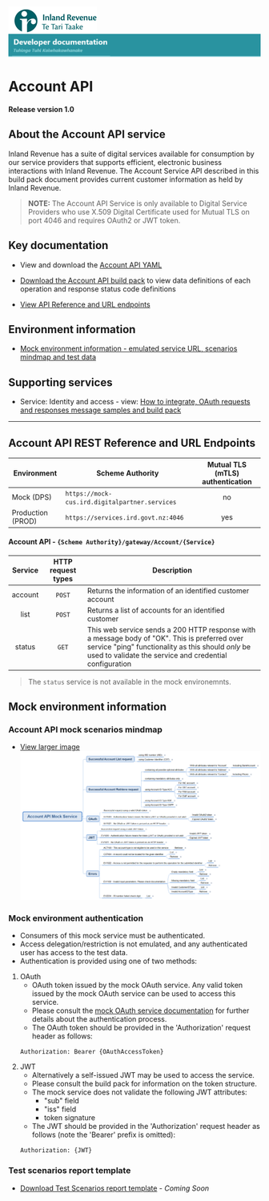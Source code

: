 ![IRD logo](../../Images/IRlogo.gif)
![Software Dev](../../Images/SoftwareDev.png)

# Account API 

#### Release version 1.0

## About the Account API service

Inland Revenue has a suite of digital services available for consumption by our service providers that supports efficient, electronic business interactions with Inland Revenue. 
The Account Service API described in this build pack document provides current customer information as held by Inland Revenue. 

>**NOTE:** The Account API Service is only available to Digital Service Providers who use X.509 Digital Certificate used for Mutual TLS on port 4046 and requires OAuth2 or JWT token.

## Key documentation

- View and download the [Account API YAML](Account%202020-09-30.yaml)

- [Download the Account API build pack](Build%20pack%20-%20Account%20API.pdf) to view data definitions of each operation and response status code definitions

- [View API Reference and URL endpoints](#Account-API-REST-Reference)

## Environment information

- [Mock environment information - emulated service URL, scenarios mindmap and test data](#mock-environment-information)

## Supporting services

* Service: Identity and access - view: [How to integrate, OAuth requests and responses message samples and build pack](https://github.com/InlandRevenue/Gateway_Services-Access/tree/master/Identity%20and%20Access)

---

<a name="Account-API-REST-Reference"></a>
## Account API REST Reference and URL Endpoints

| Environment | Scheme Authority | Mutual TLS (mTLS) authentication |
| --- | --- | :---: |
| Mock (DPS)| `https://mock-cus.ird.digitalpartner.services`| no |
| Production (PROD) | `https://services.ird.govt.nz:4046`| yes |

#### Account API - `{Scheme Authority}/gateway/Account/{Service}`
| Service | HTTP request types | Description | 
| :--: | :--: | -- |
| account | `POST` | Returns the information of an identified customer account | 
| list | `POST` | Returns a list of accounts for an identified customer | 
| status | `GET` | This web service sends a 200 HTTP response with a message body of "OK". This is preferred over service "ping" functionality as this should *only* be used to validate the service and credential configuration | 

> The `status` service is not available in the mock environemnts. 

<a name="mock-environment-information"></a>
## Mock environment information

### Account API mock scenarios mindmap

- [View larger image](../images/Account%20API%20Mock%20Service.png)
![Mock Scenarios](../images/Account%20API%20Mock%20Service.png)

### Mock environment authentication
* Consumers of this mock service must be authenticated.
* Access delegation/restriction is not emulated, and any authenticated user has access to the test data.
* Authentication is provided using one of two methods:
 1. OAuth
	* OAuth token issued by the mock OAuth service. Any valid token issued by the mock OAuth service can be used to access this service.
	* Please consult the [mock OAuth service documentation](https://mock-oauth.ird.digitalpartner.services/) for further details about the authentication process.
	* The OAuth token should be provided in the 'Authorization' request header as follows:
	```
	Authorization: Bearer {OAuthAccessToken}
	```
 2. JWT
	* Alternatively a self-issued JWT may be used to access the service.
	* Please consult the build pack for information on the token structure.
	* The mock service does not validate the following JWT attributes:
		* "sub" field
		* "iss" field
		* token signature
	* The JWT should be provided in the 'Authorization' request header as follows (note the 'Bearer' prefix is omitted):
	```
	Authorization: {JWT}
	```

### Test scenarios report template

- [Download Test Scenarios report template](Account%20API-%20Test%20Report%20Template.docx) - *Coming Soon*


